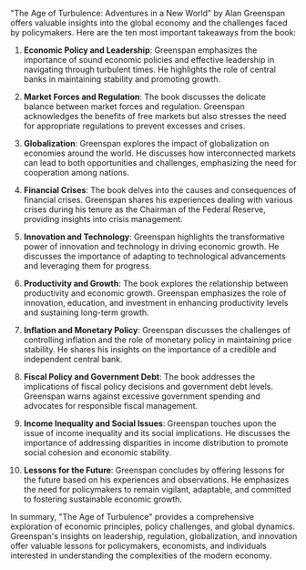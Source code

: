 "The Age of Turbulence: Adventures in a New World" by Alan Greenspan offers valuable insights into the global economy and the challenges faced by policymakers. Here are the ten most important takeaways from the book:

1. **Economic Policy and Leadership**: Greenspan emphasizes the importance of sound economic policies and effective leadership in navigating through turbulent times. He highlights the role of central banks in maintaining stability and promoting growth.

2. **Market Forces and Regulation**: The book discusses the delicate balance between market forces and regulation. Greenspan acknowledges the benefits of free markets but also stresses the need for appropriate regulations to prevent excesses and crises.

3. **Globalization**: Greenspan explores the impact of globalization on economies around the world. He discusses how interconnected markets can lead to both opportunities and challenges, emphasizing the need for cooperation among nations.

4. **Financial Crises**: The book delves into the causes and consequences of financial crises. Greenspan shares his experiences dealing with various crises during his tenure as the Chairman of the Federal Reserve, providing insights into crisis management.

5. **Innovation and Technology**: Greenspan highlights the transformative power of innovation and technology in driving economic growth. He discusses the importance of adapting to technological advancements and leveraging them for progress.

6. **Productivity and Growth**: The book explores the relationship between productivity and economic growth. Greenspan emphasizes the role of innovation, education, and investment in enhancing productivity levels and sustaining long-term growth.

7. **Inflation and Monetary Policy**: Greenspan discusses the challenges of controlling inflation and the role of monetary policy in maintaining price stability. He shares his insights on the importance of a credible and independent central bank.

8. **Fiscal Policy and Government Debt**: The book addresses the implications of fiscal policy decisions and government debt levels. Greenspan warns against excessive government spending and advocates for responsible fiscal management.

9. **Income Inequality and Social Issues**: Greenspan touches upon the issue of income inequality and its social implications. He discusses the importance of addressing disparities in income distribution to promote social cohesion and economic stability.

10. **Lessons for the Future**: Greenspan concludes by offering lessons for the future based on his experiences and observations. He emphasizes the need for policymakers to remain vigilant, adaptable, and committed to fostering sustainable economic growth.

In summary, "The Age of Turbulence" provides a comprehensive exploration of economic principles, policy challenges, and global dynamics. Greenspan's insights on leadership, regulation, globalization, and innovation offer valuable lessons for policymakers, economists, and individuals interested in understanding the complexities of the modern economy.